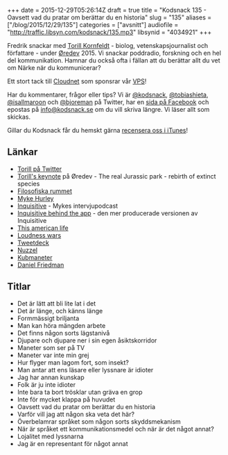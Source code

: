 +++
date = 2015-12-29T05:26:14Z
draft = true
title = "Kodsnack 135 - Oavsett vad du pratar om berättar du en historia"
slug = "135"
aliases = ["/blog/2015/12/29/135"]
categories = ["avsnitt"]
audiofile = "http://traffic.libsyn.com/kodsnack/135.mp3"
libsynid = "4034921"
+++

Fredrik snackar med [Torill Kornfeldt](https://www.linkedin.com/in/torill-kornfeldt-2b82b629) - biolog, vetenskapsjournalist och författare - under [Øredev](http://www.oredev.org) 2015. Vi snackar poddradio, forskning och en hel del kommunikation. Hamnar du också ofta i fällan att du berättar allt du vet om Närke när du kommunicerar?

Ett stort tack till [Cloudnet](http://www.cloudnet.se) som sponsrar vår [VPS](http://en.wikipedia.org/wiki/Virtual_private_server)!

Har du kommentarer, frågor eller tips? Vi är [@kodsnack](https://www.twitter.com/kodsnack), [@tobiashieta](https://www.twitter.com/tobiashieta), [@isallmaroon](https://www.twitter.com/isallmaroon) och [@bjoreman](https://www.twitter.com/bjoreman) på Twitter, har en [sida på Facebook](https://www.facebook.com/kodsnack) och epostas på [info@kodsnack.se](mailto:info@kodsnack.se) om du vill skriva längre. Vi läser allt som skickas.

Gillar du Kodsnack får du hemskt gärna [recensera oss i iTunes](http://itunes.apple.com/se/podcast/kodsnack/id561631498?l=en)!

## Länkar ##
* [Torill på Twitter](https://twitter.com/vet_Torill)
* [Torill's keynote](https://vimeo.com/144804778) på Øredev - The real Jurassic park - rebirth of extinct species
* [Filosofiska rummet](http://sverigesradio.se/sida/avsnitt?programid=793)
* [Myke Hurley](https://www.relay.fm/people/mykehurley)
* [Inquisitive](https://www.relay.fm/inquisitive) - Mykes intervjupodcast
* [Inquisitive behind the app](https://www.relay.fm/inquisitive/27) - den mer producerade versionen av Inquisitive
* [This american life](http://www.thisamericanlife.org/)
* [Loudness wars](https://en.wikipedia.org/wiki/Loudness_war)
* [Tweetdeck](https://en.wikipedia.org/wiki/TweetDeck)
* [Nuzzel](http://nuzzel.com/)
* [Kubmaneter](https://en.wikipedia.org/wiki/Box_jellyfish)
* [Daniel Friedman](https://en.wikipedia.org/wiki/Daniel_P._Friedman)

## Titlar ##
* Det är lätt att bli lite lat i det
* Det är länge, och känns länge
* Formmässigt briljanta
* Man kan höra mängden arbete
* Det finns någon sorts lägstanivå
* Djupare och djupare ner i sin egen åsiktskorridor
* Maneter som ser på TV
* Maneter var inte min grej
* Hur flyger man lagom fort, som insekt?
* Man antar att ens läsare eller lyssnare är idioter
* Jag har annan kunskap
* Folk är ju inte idioter
* Inte bara ta bort trösklar utan gräva en grop
* Inte för mycket klappa på huvudet
* Oavsett vad du pratar om berättar du en historia
* Varför vill jag att någon ska veta det här?
* Överbelamrar språket som någon sorts skyddsmekanism
* När är språket ett kommunikationsmedel och när är det något annat?
* Lojalitet med lyssnarna
* Jag är en representant för något annat